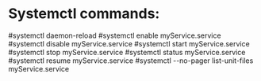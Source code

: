 # Systemctl commands:

#systemctl daemon-reload
#systemctl enable myService.service
#systemctl disable myService.service
#systemctl start myService.service
#systemctl stop myService.service
#systemctl status myService.service
#systemctl resume myService.service
#systemctl --no-pager list-unit-files myService.service


